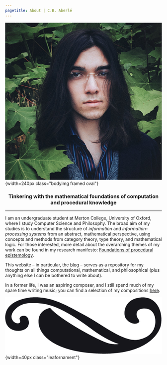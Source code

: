 ```yaml
---
pagetitle: About | C.B. Aberlé
---
```


![](img/profile-picture2.jpg){width=240px class="bodyimg framed oval"}

<div class="narrow">

<h3 style="text-align:center">Tinkering with the mathematical foundations of computation and procedural knowledge</h3>

---

<span class="dropcap">I</span> am an undergraduate student at Merton College, University of Oxford, where I study Computer Science and Philosophy. The broad aim of my studies is to understand the structure of *information* and *information-processing systems* from an abstract, mathematical perspective, using concepts and methods from category theory, type theory, and mathematical logic. For those interested, more detail about the overarching themes of my work can be found in my research manifesto: [Foundations of procedural epistemology](posts/research-manifesto.html).

This website – in particular, the [blog](blog.html) – serves as a repository for my thoughts on all things computational, mathematical, and philosophical (plus anything else I can be bothered to write about).

In a former life, I was an aspiring composer, and I still spend much of my spare time writing music; you can find a selection of my compositions [here](music.html).

![](img/leaf-ornament.png){width=40px class="leafornament"}

</div>